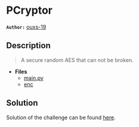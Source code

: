 # PCryptor

**`Author:`** [ouxs-19](https://github.com/ouxs-19)

## Description

> A secure random AES that can not be broken.





- **Files** 
 	- [main.py](challenge/main.py)
	- [enc](challenge/enc)

## Solution
Solution of the challenge can be found [here](solution/).
